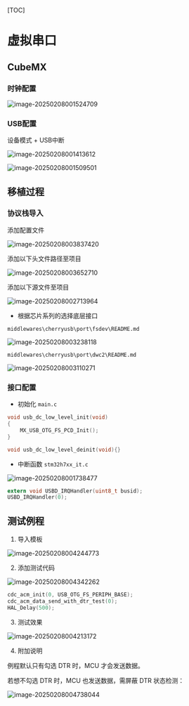 [TOC]

# 虚拟串口 

## CubeMX

### 时钟配置

![image-20250208001524709](.assets/README/image-20250208001524709.png)

### USB配置

设备模式 + USB中断

![image-20250208001413612](.assets/README/image-20250208001413612.png)

![image-20250208001509501](.assets/README/image-20250208001509501.png)

## 移植过程

### 协议栈导入

添加配置文件

![image-20250208003837420](.assets/README/image-20250208003837420.png)

添加以下头文件路径至项目

![image-20250208003652710](.assets/README/image-20250208003652710.png)

添加以下源文件至项目

![image-20250208002713964](.assets/README/image-20250208002713964.png)



* 根据芯片系列的选择底层接口

`middlewares\cherryusb\port\fsdev\README.md`

![image-20250208003238118](.assets/README/image-20250208003238118.png)

 `middlewares\cherryusb\port\dwc2\README.md` 

![image-20250208003110271](.assets/README/image-20250208003110271.png)

### 接口配置

* 初始化 `main.c` 

```c
void usb_dc_low_level_init(void)
{
	MX_USB_OTG_FS_PCD_Init();
}

void usb_dc_low_level_deinit(void){}
```

* 中断函数 `stm32h7xx_it.c` 

![image-20250208001738477](.assets/README/image-20250208001738477.png)

```c
extern void USBD_IRQHandler(uint8_t busid);
USBD_IRQHandler(0);
```

## 测试例程

1. 导入模板

![image-20250208004244773](.assets/README/image-20250208004244773.png)

2. 添加测试代码

![image-20250208004342262](.assets/README/image-20250208004342262.png)

```c
cdc_acm_init(0, USB_OTG_FS_PERIPH_BASE);
cdc_acm_data_send_with_dtr_test(0);
HAL_Delay(500);
```

3. 测试效果

![image-20250208004213172](.assets/README/image-20250208004213172.png)

4. 附加说明

例程默认只有勾选 DTR 时，MCU 才会发送数据。

若想不勾选  DTR 时，MCU 也发送数据，需屏蔽 DTR 状态检测：

![image-20250208004738044](.assets/README/image-20250208004738044.png)